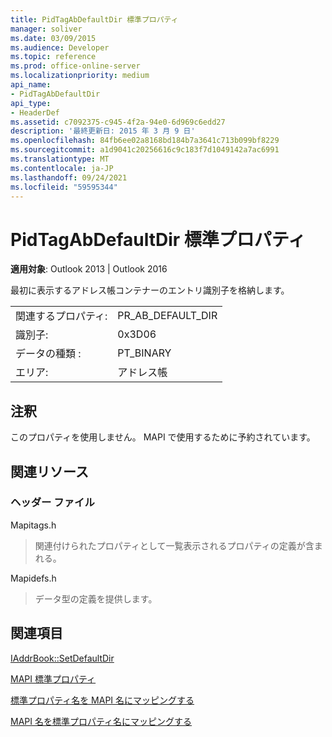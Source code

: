 ```yaml
---
title: PidTagAbDefaultDir 標準プロパティ
manager: soliver
ms.date: 03/09/2015
ms.audience: Developer
ms.topic: reference
ms.prod: office-online-server
ms.localizationpriority: medium
api_name:
- PidTagAbDefaultDir
api_type:
- HeaderDef
ms.assetid: c7092375-c945-4f2a-94e0-6d969c6edd27
description: '最終更新日: 2015 年 3 月 9 日'
ms.openlocfilehash: 84fb6ee02a8168bd184b7a3641c713b099bf8229
ms.sourcegitcommit: a1d9041c20256616c9c183f7d1049142a7ac6991
ms.translationtype: MT
ms.contentlocale: ja-JP
ms.lasthandoff: 09/24/2021
ms.locfileid: "59595344"
---
```

# <a name="pidtagabdefaultdir-canonical-property"></a>PidTagAbDefaultDir 標準プロパティ

  
  
**適用対象**: Outlook 2013 | Outlook 2016 
  
最初に表示するアドレス帳コンテナーのエントリ識別子を格納します。 
  
|||
|:-----|:-----|
|関連するプロパティ:  <br/> |PR_AB_DEFAULT_DIR  <br/> |
|識別子:  <br/> |0x3D06  <br/> |
|データの種類 :   <br/> |PT_BINARY  <br/> |
|エリア:  <br/> |アドレス帳  <br/> |
   
## <a name="remarks"></a>注釈

このプロパティを使用しません。 MAPI で使用するために予約されています。
  
## <a name="related-resources"></a>関連リソース

### <a name="header-files"></a>ヘッダー ファイル

Mapitags.h
  
> 関連付けられたプロパティとして一覧表示されるプロパティの定義が含まれる。
    
Mapidefs.h
  
> データ型の定義を提供します。
    
## <a name="see-also"></a>関連項目



[IAddrBook::SetDefaultDir](iaddrbook-setdefaultdir.md)


[MAPI 標準プロパティ](mapi-canonical-properties.md)
  
[標準プロパティ名を MAPI 名にマッピングする](mapping-canonical-property-names-to-mapi-names.md)
  
[MAPI 名を標準プロパティ名にマッピングする](mapping-mapi-names-to-canonical-property-names.md)

